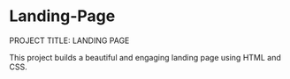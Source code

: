 # Landing-Page
PROJECT TITLE: LANDING PAGE

This project builds a beautiful and engaging landing page using HTML and CSS.
